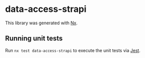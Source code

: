 # data-access-strapi

This library was generated with [Nx](https://nx.dev).

## Running unit tests

Run `nx test data-access-strapi` to execute the unit tests via [Jest](https://jestjs.io).
